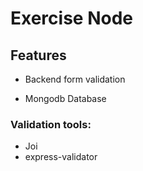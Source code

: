 # Exercise Node

## Features

* Backend form validation

* Mongodb Database


### Validation tools:
  * Joi 
  * express-validator

